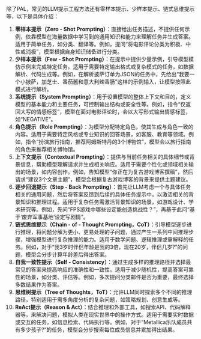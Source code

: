 除了PAL，常见的LLM提示工程方法还有零样本提示、少样本提示、链式思维提示等，以下是具体介绍：
1. **零样本提示（Zero - Shot Prompting）**：直接给出任务描述，不提供任何示例，依靠模型在海量数据中学习到的通用知识和能力来理解任务并生成答案。适用于简单任务，如分类、翻译等。例如，提问“将电影评论分类为积极、中性或消极”，模型根据自身知识储备进行分类。
2. **少样本提示（Few - Shot Prompting）**：在提示中提供少量示例，引导模型模仿示例来完成特定任务。适用于需要特定输出格式或复杂模式的任务，如数据解析、代码生成等。例如，在解析披萨订单为JSON的任务中，先给出“我要一个小披萨，加芝士、番茄酱和意大利辣香肠”这样的示例输入，让模型按照此模式进行解析。
3. **系统提示（System Prompting）**：用于设置模型的整体上下文和目的，定义模型的基本能力和主要任务，可控制输出结构或安全性等。例如，指令“仅返回大写的情感标签”，模型在面对电影评论时，会以大写形式输出情感标签，如“NEGATIVE”。
4. **角色提示（Role Prompting）**：为模型分配特定角色，使其生成与角色一致的内容。适用于需要特定风格或专业知识的回答场景，如客服、教育等领域。例如，指令“扮演旅行指南，推荐阿姆斯特丹的3个博物馆”，模型会以旅行指南的角色来推荐相关博物馆。
5. **上下文提示（Contextual Prompting）**：提供与当前任务相关的具体细节或背景信息，帮助模型理解请求并生成相关响应。适用于需要个性化或领域相关输出的场景，如内容创作。例如，告知模型“你正在为复古游戏博客撰稿”，然后请求“建议3个文章主题”，模型会根据复古游戏博客的背景来提供主题建议。
6. **逐步回退提示（Step - Back Prompting）**：首先让LLM考虑一个与具体任务相关的通用问题，然后将答案反馈到后续的具体任务提示中，以激活相关的背景知识和推理过程。适用于复杂任务需激活背景知识的场景，如游戏设计、学术研究等。例如，先问“FPS游戏中哪些设定能创造挑战性？”，再基于此问“基于‘废弃军事基地’设定写剧情”。
7. **链式思维提示（Chain - of - Thought Prompting，CoT）**：引导模型逐步进行推理，将问题分解为更小、更易处理的子问题，通过产生一系列中间推理步骤，增强模型进行复杂推理的能力。适用于数学问题、逻辑推理或需解释的任务。例如，对于“我3岁时伴侣年龄是我的3倍，现在20岁，伴侣几岁?”的问题，模型会分步计算年龄差后得出答案。
8. **自我一致性提示（Self - Consistency）**：通过生成多样的推理路径并选择最常见的答案来提高响应的准确性和一致性。适用于减少随机性，提高答案可靠性的场景，如分类、评估等。例如，多次提问分类邮件是否为重要，最终选择多数结果作为答案。
9. **思维树提示（Tree of Thoughts，ToT）**：允许LLM同时探索多个不同的推理路径，特别适用于需多角度分析的复杂问题，如策略规划、创意生成等。
10. **ReAct提示（Reason & Act）**：结合推理和外部工具，如搜索API、代码解释器等，来解决问题，模拟人类在现实世界中的操作方式。适用于需要实时数据或交互的任务，如信息检索、代码执行等。例如，对于“Metallica乐队成员共有多少孩子?”的任务，模型会分步搜索每位成员信息并累加得出结果。